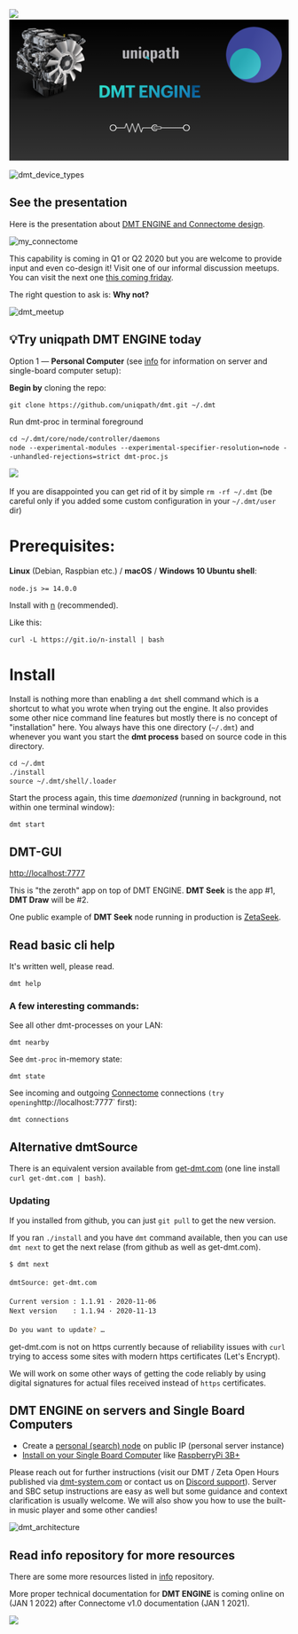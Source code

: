 <img src="https://github.com/uniqpath/info/blob/master/assets/img/uniqpath_banner.png?raw=true">

<img src="https://github.com/uniqpath/info/blob/master/assets/img/uniqpath_dmt_engine_banner.png?raw=true">

![dmt_device_types](https://github.com/uniqpath/info/blob/master/assets/img/dmt_device_types.png?raw=true)

## See the presentation

Here is the presentation about [DMT ENGINE and Connectome design](https://zetaseek.com/file/dmt-engine%20and%20connectome%20-%20dmt%20meetup%20-%20dec%202020.pdf?place=localhost-2f686f6d652f7a6574612f46696c65732f444d542d53595354454d2f50726573656e746174696f6e73).

![my_connectome](https://github.com/uniqpath/info/blob/master/assets/img/my_connectome.png?raw=true)

This capability is coming in Q1 or Q2 2020 but you are welcome to provide input and even co-design it! Visit one of our informal discussion meetups. You can visit the next one [this coming friday](https://dmt-system.com). 

The right question to ask is: **Why not?**

![dmt_meetup](https://github.com/uniqpath/info/blob/master/assets/img/dmt_meetup.jpg?raw=true)

## 💡Try uniqpath DMT ENGINE today

Option 1 — **Personal Computer** (see [info](https://github.com/uniqpath/info) for information on server and single-board computer setup):

**Begin by** cloning the repo:

```
git clone https://github.com/uniqpath/dmt.git ~/.dmt
```

Run dmt-proc in terminal foreground
```
cd ~/.dmt/core/node/controller/daemons
node --experimental-modules --experimental-specifier-resolution=node --unhandled-rejections=strict dmt-proc.js
```

<img src="https://github.com/uniqpath/info/blob/master/assets/img/dmt-run.png?raw=true">

If you are disappointed you can get rid of it by simple `rm -rf ~/.dmt` (be careful only if you added some custom configuration in your `~/.dmt/user` dir)

# Prerequisites:

**Linux** (Debian, Raspbian etc.) / **macOS** / **Windows 10 Ubuntu shell**:

`node.js >= 14.0.0`

Install with [n](https://github.com/tj/n) (recommended).

Like this:

```
curl -L https://git.io/n-install | bash
```

# Install

Install is nothing more than enabling a `dmt` shell command which is a shortcut to what you wrote when trying out the engine. It also provides some other nice command line features but mostly there is no concept of "installation" here. You always have this one directory (`~/.dmt`) and whenever you want you start the **dmt process** based on source code in this directory.

```
cd ~/.dmt
./install
source ~/.dmt/shell/.loader
```

Start the process again, this time *daemonized* (running in background, not within one terminal window):
```
dmt start
```

## DMT-GUI

[http://localhost:7777](http://localhost:7777)

This is "the zeroth" app on top of DMT ENGINE. **DMT Seek** is the app #1, **DMT Draw** will be #2.

One public example of **DMT Seek** node running in production is [ZetaSeek](https://zetaseek.com).

## Read basic cli help

It's written well, please read.

```
dmt help
```

### A few interesting commands:

See all other dmt-processes on your LAN:
```
dmt nearby
```


See `dmt-proc` in-memory state:
```
dmt state
```

See incoming and outgoing [Connectome](https://github.com/uniqpath/connectome) connections ` (try opening `http://localhost:7777` first):
```
dmt connections
```

## Alternative dmtSource

There is an equivalent version available from [get-dmt.com](http://get-dmt.com) (one line install `curl get-dmt.com | bash`).

### Updating

If you installed from github, you can just `git pull` to get the new version.

If you ran `./install` and you have `dmt` command available, then you can use `dmt next` to get the next relase (from github as well as get-dmt.com).

```bash
$ dmt next

dmtSource: get-dmt.com

Current version : 1.1.91 · 2020-11-06
Next version    : 1.1.94 · 2020-11-13

Do you want to update? …
```

get-dmt.com is not on https currently because of reliability issues with `curl` trying to access some sites with modern https certificates (Let's Encrypt).

We will work on some other ways of getting the code reliably by using digital signatures for actual files received instead of `https` certificates.

## DMT ENGINE on servers and Single Board Computers

- Create a [personal (search) node](https://github.com/uniqpath/dmt/blob/main/help/ZEN_NODE.md) on public IP (personal server instance)
- [Install on your Single Board Computer](https://github.com/uniqpath/info/blob/master/assets/pdf/rpi_guide.pdf) like [RaspberryPi 3B+](https://github.com/uniqpath/info/blob/master/hardware/README.md)

Please reach out for further instructions (visit our DMT / Zeta Open Hours published via [dmt-system.com](https://dmt-system.com) or contact us on [Discord support](https://discord.gg/XvJzmtF)). Server and SBC setup instructions are easy as well but some guidance and context clarification is usually welcome. We will also show you how to use the built-in music player and some other candies!

![dmt_architecture](https://github.com/uniqpath/info/blob/master/assets/img/dmt_architecture2.png?raw=true)

## Read info repository for more resources

There are some more resources listed in [info](https://github.com/uniqpath/info) repository.

More proper technical documentation for **DMT ENGINE** is coming online on (JAN 1 2022) after Connectome v1.0 documentation (JAN 1 2021).

<img src="https://github.com/uniqpath/info/blob/master/assets/img/dmt_banner_quote.png?raw=true">

